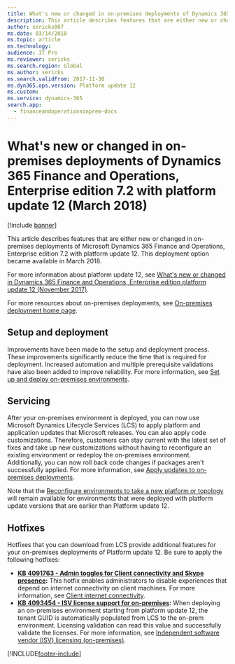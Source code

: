 ```yaml
---
title: What's new or changed in on-premises deployments of Dynamics 365 Finance and Operations, Enterprise edition 7.2 with platform update 12 (March 2018)
description: This article describes features that are either new or changed in on-premises deployments of Microsoft Dynamics 365 Finance and Operations, Enterprise edition 7.2 with platform update 12. This deployment option became available in March 2018.
author: sericks007
ms.date: 03/14/2018
ms.topic: article
ms.technology: 
audience: IT Pro
ms.reviewer: sericks
ms.search.region: Global
ms.author: sericks
ms.search.validFrom: 2017-11-30
ms.dyn365.ops.version: Platform update 12
ms.custom: 
ms.service: dynamics-365
search.app:
  - financeandoperationsonprem-docs
---
```


# What's new or changed in on-premises deployments of Dynamics 365 Finance and Operations, Enterprise edition 7.2 with platform update 12 (March 2018)

[!include [banner](../../../finance/includes/banner.md)]

This article describes features that are either new or changed in on-premises deployments of Microsoft Dynamics 365 Finance and Operations, Enterprise edition 7.2 with platform update 12. This deployment option became available in March 2018.

For more information about platform update 12, see [What's new or changed in Dynamics 365 Finance and Operations, Enterprise edition platform update 12 (November 2017)](whats-new-platform-update-12.md).

For more resources about on-premises deployments, see [On-premises deployment home page](../deployment/on-premises-deployment-landing-page.md).

## Setup and deployment

Improvements have been made to the setup and deployment process. These improvements significantly reduce the time that is required for deployment. Increased automation and multiple prerequisite validations have also been added to improve reliability. For more information, see [Set up and deploy on-premises environments](../deployment/setup-deploy-on-premises-latest.md).

## Servicing

After your on-premises environment is deployed, you can now use Microsoft Dynamics Lifecycle Services (LCS) to apply platform and application updates that Microsoft releases. You can also apply code customizations. Therefore, customers can stay current with the latest set of fixes and take up new customizations without having to reconfigure an existing environment or redeploy the on-premises environment. Additionally, you can now roll back code changes if packages aren't successfully applied. For more information, see [Apply updates to on-premises deployments](../deployment/apply-updates-on-premises.md).

Note that the [Reconfigure environments to take a new platform or topology](../lifecycle-services/reconfigure-environment.md) will remain available for environments that were deployed with platform update versions that are earlier than Platform update 12.

## Hotfixes

Hotfixes that you can download from LCS provide additional features for your on-premises deployments of Platform update 12. Be sure to apply the following hotfixes:

- **[KB 4091763 - Admin toggles for Client connectivity and Skype presence](https://fix.lcs.dynamics.com/Issue/Details?kb=4091763&bugId=3934773&qc=fd949f8a204ceeedaa0a586ca8a1bfdbd6535b35225da98506d688e093d086f6):** This hotfix enables administrators to disable experiences that depend on internet connectivity on client machines. For more information, see [Client internet connectivity](../user-interface/client-disconnected.md).
- **[KB 4093454 - ISV license support for on-premises](https://fix.lcs.dynamics.com/Issue/Details?kb=4093454&bugId=3936799&qc=766427475435463a174e287b531401ab8cc8f1aeedf12bf2c2d4f8d1a1774592):** When deploying an on-premises environment starting from platform update 12, the tenant GUID is automatically populated from LCS to the on-prem environment. Licensing validation can read this value and successfully validate the licenses. For more information, see [Independent software vendor (ISV) licensing (on-premises)](../dev-tools/isv-licensing-on-prem.md).


[!INCLUDE[footer-include](../../../includes/footer-banner.md)]

